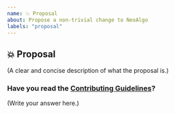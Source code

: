```yaml
---
name: 💥 Proposal
about: Propose a non-trivial change to NeoAlgo
labels: "proposal"
---
```


## 💥 Proposal

(A clear and concise description of what the proposal is.)

### Have you read the [Contributing Guidelines](https://github.com/python/mypy/blob/master/CONTRIBUTING.md)?

(Write your answer here.)
